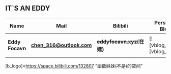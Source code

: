  IT\`S AN EDDY
 -------
 |__Name__|__Mail__|__Bilibili__|__Personal Blog__|__Weibo__|
 |---|---|---|---|---|
 |**Eddy Focavn**|**chen_316@outlook.com**|**~~eddyfocavn.xyz~~(在建)**|[![vblog_logo]][vblog_site]|**函数妹妹QAQ**|
 
 
 
 
 
 
 
 
 


[p_log]:https://www.zhihu.com/people/jellywong "我的知乎，欢迎关注"
[weibo]:https://weibo.com/6653438752
[b_site]:https://space.bilibili.com/132807
[weibo-logo]:/img/weibo.png "点击图片进入我的微博"
[b_logo]=https://space.bilibili.com/132807 "函数妹妹~~(不是)~~的空间"

